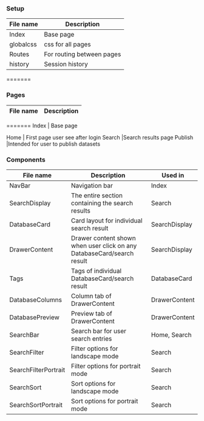 
### Setup
File name | Description
------------- | -------------
Index | Base page
globalcss | css for all pages
Routes | For routing between pages
history | Session history

=======

### Pages

File name | Description
------------- | -------------

=======
Index | Base page

Home   | First page user see after login
Search |Search results page
Publish |Intended for user to publish datasets

### Components

File name | Description | Used in
------------- | ------------- | -------------
NavBar | Navigation bar | Index
SearchDisplay | The entire section containing the search results | Search
DatabaseCard | Card layout for individual search result | SearchDisplay
DrawerContent | Drawer content shown when user click on any DatabaseCard/search result | SearchDisplay
Tags | Tags of individual DatabaseCard/search result | DatabaseCard
DatabaseColumns | Column tab of DrawerContent | DrawerContent
DatabasePreview | Preview tab of DrawerContent | DrawerContent
SearchBar | Search bar for user search entries | Home, Search
SearchFilter | Filter options for landscape mode | Search
SearchFilterPortrait | Filter options for portrait mode | Search
SearchSort | Sort options for landscape mode | Search
SearchSortPortrait | Sort options for portrait mode | Search
